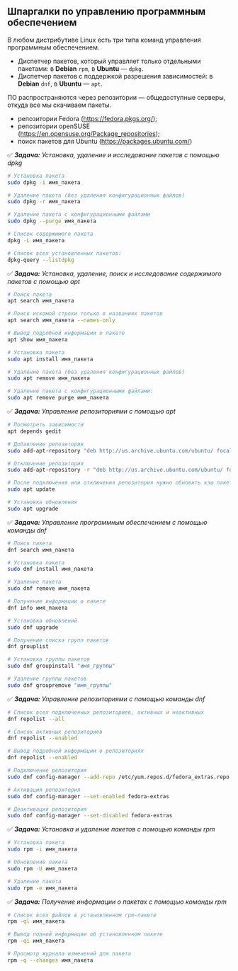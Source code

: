 ## Шпаргалки по управлению программным обеспечением

В любом дистрибутиве Linux есть три типа команд управления программным обеспечением.

- Диспетчер пакетов, который управляет только отдельными пакетами: в **Debian** `rpm`, в **Ubuntu** — `dpkg`.
- Диспетчер пакетов с поддержкой разрешения зависимостей: в **Debian** `dnf`, в **Ubuntu** — `apt`.

ПО распространяются через репозитории — общедоступные серверы, откуда все мы скачиваем пакеты.

- репозитории Fedora (https://fedora.pkgs.org/);
- репозитории openSUSE (https://en.opensuse.org/Package_repositories);
- поиск пакетов для Ubuntu (https://packages.ubuntu.com/)




:white_check_mark: _**Задача:** <a name='1'>Установка, удаление и исследование пакетов с помощью dpkg</a>_

```bash
# Установка пакета
sudo dpkg -i имя_пакета

# Удаление пакета (без удаления конфигурационных файлов)
sudo dpkg -r имя_пакета

# Удаление пакета с конфигурационными файлами
sudo dpkg --purge имя_пакета

# Список содержимого пакета
dpkg -L имя_пакета

# Список всех установленных пакетов:
dpkg-query --listdpkg
```



:white_check_mark: _**Задача:** <a name='1'>Установка, удаление, поиск и исследование содержимого пакетов с помощью apt</a>_

```bash
# Поиск пакета
apt search имя_пакета

# Поиск искомой строки только в названиях пакетов
apt search имя_пакета --names-only

# Вывод подробной информации о пакете
apt show имя_пакета

# Установка пакета
sudo apt install имя_пакета

# Удаление пакета (без удаления конфигурационных файлов)
sudo apt remove имя_пакета

# Удаление пакета с конфигурационными файлами:
sudo apt remove purge имя_пакета
```



:white_check_mark: _**Задача:** <a name='1'>Управление репозиториями с помощью apt</a>_

```bash
# Посмотреть зависимости
apt depends gedit

# Добавление репозитория
sudo add-apt-repository "deb http://us.archive.ubuntu.com/ubuntu/ focal universe multiverse"

# Отключение репозитория
sudo add-apt-repository -r "deb http://us.archive.ubuntu.com/ubuntu/ focal universe multiverse"

# После подключения или отключения репозитория нужно обновить кэш пакетов
sudo apt update

# Установка обновления
sudo apt upgrade
```



:white_check_mark: _**Задача:** <a name='1'>Управление программным обеспечением с помощью команды dnf</a>_

```bash
# Поиск пакета
dnf search имя_пакета

# Установка пакета
sudo dnf install имя_пакета

# Удаление пакета
sudo dnf remove имя_пакета

# Получение информации о пакете
dnf info имя_пакета

# Установка обновлений
sudo dnf upgrade

# Получение списка групп пакетов
dnf grouplist

# Установка группы пакетов
sudo dnf groupinstall "имя_группы"

# Удаление группы пакетов
sudo dnf groupremove "имя_группы"
```



:white_check_mark: _**Задача:** <a name='1'>Управление репозиториями с помощью команды dnf</a>_

```bash
# Список всех подключенных репозиториев, активных и неактивных
dnf repolist --all

# Список активных репозиториев
dnf repolist --enabled

# Вывод подробной информации о репозиториях
dnf repolist --enabled

# Подключение репозитория
sudo dnf config-manager --add-repo /etc/yum.repos.d/fedora_extras.repo

# Активация репозитория
sudo dnf config-manager --set-enabled fedora-extras

# Деактивация репозитория
sudo dnf config-manager --set-disabled fedora-extras
```



:white_check_mark: _**Задача:** <a name='1'>Установка и удаление пакетов с помощью команды rpm</a>_

```bash
# Установка пакета
sudo rpm -i имя_пакета

# Обновление пакета
sudo rpm -U имя_пакета

# Удаление пакета
sudo rpm -e имя_пакета
```



:white_check_mark: _**Задача:** <a name='1'>Получение информации о пакетах с помощью команды rpm</a>_

```bash
# Список всех файлов в установленном rpm-пакете
rpm -ql имя_пакета

# Вывод полной информации об установленном пакете
rpm -qi имя_пакета

# Просмотр журнала изменений для пакета
rpm -q --changes имя_пакета
```

